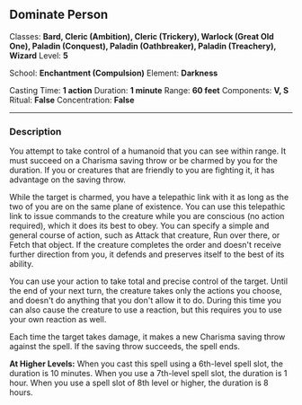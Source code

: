 ## Dominate Person

Classes: **Bard, Cleric (Ambition), Cleric (Trickery), Warlock (Great Old One), Paladin (Conquest), Paladin (Oathbreaker), Paladin (Treachery), Wizard**
Level: **5**

School: **Enchantment (Compulsion)**
Element: **Darkness**

Casting Time: **1 action**
Duration: **1 minute**
Range: **60 feet**
Components: **V, S**
Ritual: **False**
Concentration: **False**

------

### Description

You attempt to take control of a humanoid that you can see within range. It must succeed on a Charisma saving throw or be charmed by you for the duration. If you or creatures that are friendly to you are fighting it, it has advantage on the saving throw.

While the target is charmed, you have a telepathic link with it as long as the two of you are on the same plane of existence. You can use this telepathic link to issue commands to the creature while you are conscious (no action required), which it does its best to obey. You can specify a simple and general course of action, such as Attack that creature, Run over there, or Fetch that object. If the creature completes the order and doesn't receive further direction from you, it defends and preserves itself to the best of its ability.

You can use your action to take total and precise control of the target. Until the end of your next turn, the creature takes only the actions you choose, and doesn't do anything that you don't allow it to do. During this time you can also cause the creature to use a reaction, but this requires you to use your own reaction as well.

Each time the target takes damage, it makes a new Charisma saving throw against the spell. If the saving throw succeeds, the spell ends.

**At Higher Levels:** When you cast this spell using a 6th-level spell slot, the duration is 10 minutes. When you use a 7th-level spell slot, the duration is 1 hour. When you use a spell slot of 8th level or higher, the duration is 8 hours.
